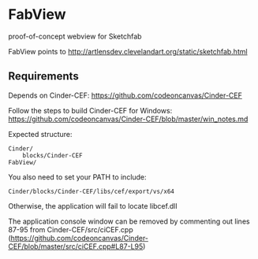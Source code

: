 FabView
=======

proof-of-concept webview for Sketchfab

FabView points to http://artlensdev.clevelandart.org/static/sketchfab.html

Requirements
------------
Depends on Cinder-CEF: https://github.com/codeoncanvas/Cinder-CEF

Follow the steps to build Cinder-CEF for Windows: https://github.com/codeoncanvas/Cinder-CEF/blob/master/win_notes.md

Expected structure:

    Cinder/
        blocks/Cinder-CEF
    FabView/

You also need to set your PATH to include:

    Cinder/blocks/Cinder-CEF/libs/cef/export/vs/x64

Otherwise, the application will fail to locate libcef.dll

The application console window can be removed by commenting out lines 87-95 from Cinder-CEF/src/ciCEF.cpp (https://github.com/codeoncanvas/Cinder-CEF/blob/master/src/ciCEF.cpp#L87-L95)
